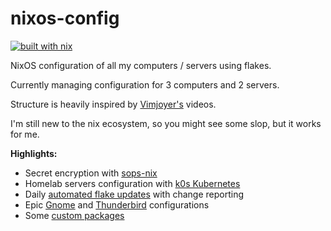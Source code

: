# nixos-config

[![built with nix](https://builtwithnix.org/badge.svg)](https://builtwithnix.org)

NixOS configuration of all my computers / servers using flakes.

Currently managing configuration for 3 computers and 2 servers.

Structure is heavily inspired by [Vimjoyer's](https://www.youtube.com/@vimjoyer) videos.

I'm still new to the nix ecosystem, so you might see some slop, but it works for me.

**Highlights:**

- Secret encryption with [sops-nix](https://github.com/Mic92/sops-nix)
- Homelab servers configuration with [k0s Kubernetes](https://k0sproject.io/)
- Daily [automated flake updates](https://github.com/cterence/nixos-config/actions) with change reporting
- Epic [Gnome](./modules/user/gnome.nix) and [Thunderbird](./modules/user/thunderbird.nix) configurations
- Some [custom packages](./pkgs/)
